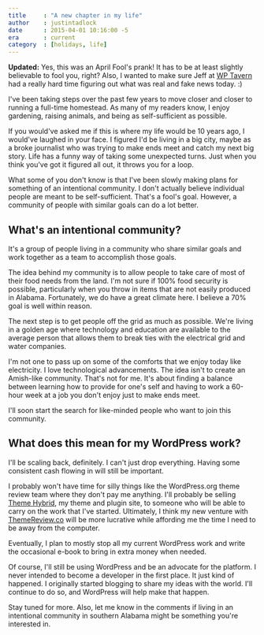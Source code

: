 ```yaml
---
title     : "A new chapter in my life"
author    : justintadlock
date      : 2015-04-01 10:16:00 -5
era       : current
category  : [holidays, life]
---
```


<p class="alert"><strong>Updated:</strong> Yes, this was an April Fool's prank! It has to be at least slightly believable to fool you, right?  Also, I wanted to make sure Jeff at <a href="http://wptavern.com">WP Tavern</a> had a really hard time figuring out what was real and fake news today. :)</p>

I've been taking steps over the past few years to move closer and closer to running a full-time homestead.  As many of my readers know, I enjoy gardening, raising animals, and being as self-sufficient as possible.

If you would've asked me if this is where my life would be 10 years ago, I would've laughed in your face.  I figured I'd be living in a big city, maybe as a broke journalist who was trying to make ends meet and catch my next big story.  Life has a funny way of taking some unexpected turns.  Just when you think you've got it figured all out, it throws you for a loop.

What some of you don't know is that I've been slowly making plans for something of an intentional community.  I don't actually believe individual people are meant to be self-sufficient.  That's a fool's goal.  However, a community of people with similar goals can do a lot better.

## What's an intentional community?

It's a group of people living in a community who share similar goals and work together as a team to accomplish those goals.

The idea behind my community is to allow people to take care of most of their food needs from the land.  I'm not sure if 100% food security is possible, particularly when you throw in items that are not easily produced in Alabama.  Fortunately, we do have a great climate here.  I believe a 70% goal is well within reason.

The next step is to get people off the grid as much as possible.  We're living in a golden age where technology and education are available to the average person that allows them to break ties with the electrical grid and water companies.

I'm not one to pass up on some of the comforts that we enjoy today like electricity.  I love technological advancements.  The idea isn't to create an Amish-like community.  That's not for me.  It's about finding a balance between learning how to provide for one's self and having to work a 60-hour week at a job you don't enjoy just to make ends meet.

I'll soon start the search for like-minded people who want to join this community.

## What does this mean for my WordPress work?

I'll be scaling back, definitely.  I can't just drop everything.  Having some consistent cash flowing in will still be important.

I probably won't have time for silly things like the WordPress.org theme review team where they don't pay me anything. I'll probably be selling [Theme Hybrid](http://themehybrid.com), my theme and plugin site, to someone who will be able to carry on the work that I've started.  Ultimately, I think my new venture with [ThemeReview.co](http://themereview.co) will be more lucrative while affording me the time I need to be away from the computer.

Eventually, I plan to mostly stop all my current WordPress work and write the occasional e-book to bring in extra money when needed.

Of course, I'll still be using WordPress and be an advocate for the platform.  I never intended to become a developer in the first place.  It just kind of happened.  I originally started blogging to share my ideas with the world.  I'll continue to do so, and WordPress will help make that happen.

Stay tuned for more.  Also, let me know in the comments if living in an intentional community in southern Alabama might be something you're interested in.
